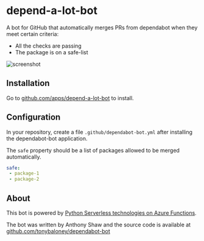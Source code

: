 # depend-a-lot-bot

A bot for GitHub that automatically merges PRs from dependabot when they meet certain criteria:

- All the checks are passing
- The package is on a safe-list

![screenshot](screenshot.png)

## Installation

Go to [github.com/apps/depend-a-lot-bot](https://github.com/apps/depend-a-lot-bot) to install.

## Configuration

In your repository, create a file `.github/dependabot-bot.yml` after installing the dependabot-bot application.

The `safe` property should be a list of packages allowed to be merged automatically.

```yaml
safe:
 - package-1
 - package-2 
```

## About

This bot is powered by [Python Serverless technologies on Azure Functions](https://docs.microsoft.com/azure/azure-functions/functions-reference-python?WT.mc_id=python-16102-anthonyshaw).

The bot was written by Anthony Shaw and the source code is available at [github.com/tonybaloney/dependabot-bot](https://github.com/tonybaloney/dependabot-bot)
